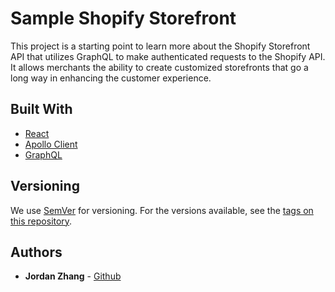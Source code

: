 # Sample Shopify Storefront

This project is a starting point to learn more about the Shopify Storefront API that utilizes GraphQL to make authenticated requests to the Shopify API. It allows merchants the ability to create customized storefronts that go a long way in enhancing the customer experience.

## Built With

* [React](http://reactjs.org)
* [Apollo Client](https://www.apollographql.com)
* [GraphQL](http://graphql.org/)

## Versioning

We use [SemVer](http://semver.org/) for versioning. For the versions available, see the [tags on this repository](https://github.com/your/project/tags).

## Authors

* **Jordan Zhang** - [Github](https://github.com/jzhang729)
